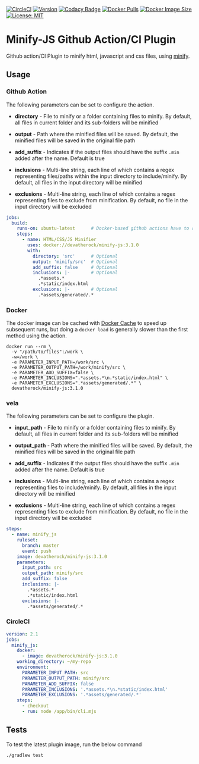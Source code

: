 [![CircleCI](https://circleci.com/gh/devatherock/minify-js.svg?style=svg)](https://circleci.com/gh/devatherock/minify-js)
[![Version](https://img.shields.io/docker/v/devatherock/minify-js?sort=semver)](https://hub.docker.com/r/devatherock/minify-js/)
[![Codacy Badge](https://app.codacy.com/project/badge/Grade/a8694aab3fe44e6da2696ad628daf618)](https://www.codacy.com/gh/devatherock/minify-js/dashboard?utm_source=github.com&amp;utm_medium=referral&amp;utm_content=devatherock/minify-js&amp;utm_campaign=Badge_Grade)
[![Docker Pulls](https://img.shields.io/docker/pulls/devatherock/minify-js.svg)](https://hub.docker.com/r/devatherock/minify-js/)
[![Docker Image Size](https://img.shields.io/docker/image-size/devatherock/minify-js.svg?sort=date)](https://hub.docker.com/r/devatherock/minify-js/)
[![License: MIT](https://img.shields.io/badge/License-MIT-yellow.svg)](https://github.com/JossyDevers/minify-js/blob/master/LICENSE)
# Minify-JS Github Action/CI Plugin
Github action/CI Plugin to minify html, javascript and css files, using [minify](https://www.npmjs.com/package/minify).

## Usage
### Github Action
The following parameters can be set to configure the action.

*   **directory** - File to minify or a folder containing files to minify. By default, all files in current folder and
  its sub-folders will be minified

*   **output** - Path where the minified files will be saved. By default, the minified files will be saved in the
  original file path

*   **add_suffix** - Indicates if the output files should have the suffix `.min` added after the name. Default is true

*   **inclusions** -  Multi-line string, each line of which contains a regex representing files/paths within the input directory to include/minify. By default, all files in the input directory will be minified

*   **exclusions** -  Multi-line string, each line of which contains a regex representing files to exclude from minification. By default, no file in the input directory will be excluded

```yaml
jobs:
  build:
    runs-on: ubuntu-latest      # Docker-based github actions have to run on a linux environment
    steps:
      - name: HTML/CSS/JS Minifier
        uses: docker://devatherock/minify-js:3.1.0
        with:
          directory: 'src'      # Optional
          output: 'minify/src'  # Optional
          add_suffix: false     # Optional
          inclusions: |-        # Optional
            .*assets.*
            .*static/index.html
          exclusions: |-        # Optional
            .*assets/generated/.*
```

### Docker

The docker image can be cached with [Docker Cache](https://github.com/marketplace/actions/docker-cache) to speed up subsequent runs, but doing a `docker load` is generally slower than the first method using the action.

```shell
docker run --rm \
  -v "/path/to/files":/work \
  -w=/work \
  -e PARAMETER_INPUT_PATH=/work/src \
  -e PARAMETER_OUTPUT_PATH=/work/minify/src \
  -e PARAMETER_ADD_SUFFIX=false \
  -e PARAMETER_INCLUSIONS=".*assets.*\n.*static/index.html" \
  -e PARAMETER_EXCLUSIONS=".*assets/generated/.*" \
  devatherock/minify-js:3.1.0
```

### vela
The following parameters can be set to configure the plugin.

*   **input_path** - File to minify or a folder containing files to minify. By default, all files in current folder and
  its sub-folders will be minified

*   **output_path** - Path where the minified files will be saved. By default, the minified files will be saved in the
  original file path

*   **add_suffix** - Indicates if the output files should have the suffix `.min` added after the name. Default is true

*   **inclusions** -  Multi-line string, each line of which contains a regex representing files to include/minify. By default, all files in the input directory will be minified

*   **exclusions** -  Multi-line string, each line of which contains a regex representing files to exclude from minification. By default, no file in the input directory will be excluded

```yaml
steps:
  - name: minify_js
    ruleset:
      branch: master
      event: push
    image: devatherock/minify-js:3.1.0
    parameters:
      input_path: src
      output_path: minify/src
      add_suffix: false
      inclusions: |-
        .*assets.*
        .*static/index.html
      exclusions: |-
        .*assets/generated/.*        
```

### CircleCI

```yaml
version: 2.1
jobs:
  minify_js:
    docker:
      - image: devatherock/minify-js:3.1.0
    working_directory: ~/my-repo
    environment:
      PARAMETER_INPUT_PATH: src
      PARAMETER_OUTPUT_PATH: minify/src
      PARAMETER_ADD_SUFFIX: false
      PARAMETER_INCLUSIONS: '.*assets.*\n.*static/index.html'
      PARAMETER_EXCLUSIONS: '.*assets/generated/.*'
    steps:
      - checkout
      - run: node /app/bin/cli.mjs
```

## Tests
To test the latest plugin image, run the below command

```shell
./gradlew test
```
